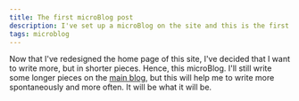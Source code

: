 ```yaml
---
title: The first microBlog post
description: I've set up a microBlog on the site and this is the first post in it.
tags: microblog
---
```


Now that I've redesigned the home page of this site, I've decided that I want to write more, but in shorter pieces. Hence, this microBlog. I'll still write some longer pieces on the [main blog](/archive/), but this will help me to write more spontaneously and more often. It will be what it will be.
